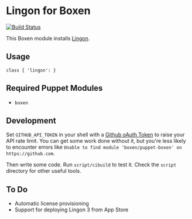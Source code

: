 # Lingon for Boxen

[![Build Status](https://travis-ci.org/hakamadare/puppet-lingon.png?branch=master)](https://travis-ci.org/hakamadare/puppet-lingon)

This Boxen module installs [Lingon](http://www.peterborgapps.com/lingon/).

## Usage

```puppet
class { 'lingon': }
```

## Required Puppet Modules

* `boxen`

## Development

Set `GITHUB_API_TOKEN` in your shell with a [Github oAuth Token](https://help.github.com/articles/creating-an-oauth-token-for-command-line-use) to raise your API rate limit. You can get some work done without it, but you're less likely to encounter errors like `Unable to find module 'boxen/puppet-boxen' on https://github.com`.

Then write some code. Run `script/cibuild` to test it. Check the `script`
directory for other useful tools.

## To Do

* Automatic license provisioning
* Support for deploying Lingon 3 from App Store
